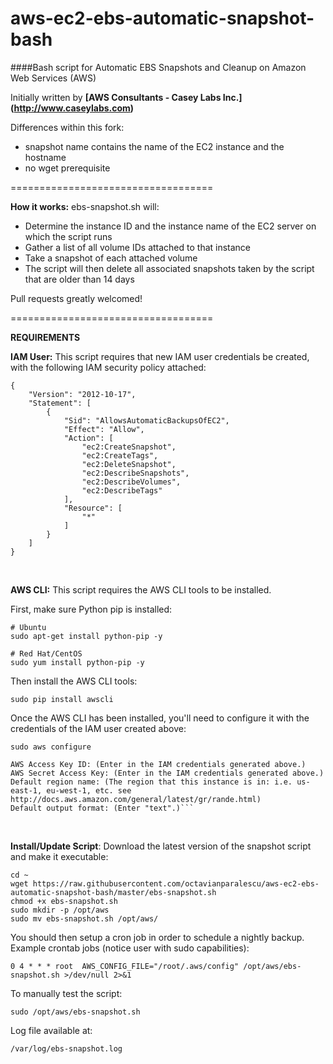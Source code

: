 aws-ec2-ebs-automatic-snapshot-bash
===================================

####Bash script for Automatic EBS Snapshots and Cleanup on Amazon Web Services (AWS)

Initially written by  **[AWS Consultants - Casey Labs Inc.] (http://www.caseylabs.com)**

Differences within this fork:
- snapshot name contains the name of the EC2 instance and the hostname
- no wget prerequisite

===================================

**How it works:**
ebs-snapshot.sh will:
- Determine the instance ID and the instance name of the EC2 server on which the script runs
- Gather a list of all volume IDs attached to that instance
- Take a snapshot of each attached volume
- The script will then delete all associated snapshots taken by the script that are older than 14 days

Pull requests greatly welcomed!

===================================

**REQUIREMENTS**

**IAM User:** This script requires that new IAM user credentials be created, with the following IAM security policy attached:

```
{
    "Version": "2012-10-17",
    "Statement": [
        {
            "Sid": "AllowsAutomaticBackupsOfEC2",
            "Effect": "Allow",
            "Action": [
                "ec2:CreateSnapshot",
                "ec2:CreateTags",
                "ec2:DeleteSnapshot",
                "ec2:DescribeSnapshots",
                "ec2:DescribeVolumes",
                "ec2:DescribeTags"
            ],
            "Resource": [
                "*"
            ]
        }
    ]
}
```
<br />

**AWS CLI:** This script requires the AWS CLI tools to be installed.

First, make sure Python pip is installed:
```
# Ubuntu
sudo apt-get install python-pip -y

# Red Hat/CentOS
sudo yum install python-pip -y
```
Then install the AWS CLI tools: 
```
sudo pip install awscli
```
Once the AWS CLI has been installed, you'll need to configure it with the credentials of the IAM user created above:

```
sudo aws configure

AWS Access Key ID: (Enter in the IAM credentials generated above.)
AWS Secret Access Key: (Enter in the IAM credentials generated above.)
Default region name: (The region that this instance is in: i.e. us-east-1, eu-west-1, etc. see http://docs.aws.amazon.com/general/latest/gr/rande.html)
Default output format: (Enter "text".)```
```
<br />

**Install/Update Script**: Download the latest version of the snapshot script and make it executable:
```
cd ~
wget https://raw.githubusercontent.com/octavianparalescu/aws-ec2-ebs-automatic-snapshot-bash/master/ebs-snapshot.sh
chmod +x ebs-snapshot.sh
sudo mkdir -p /opt/aws
sudo mv ebs-snapshot.sh /opt/aws/
```

You should then setup a cron job in order to schedule a nightly backup. Example crontab jobs (notice user with sudo capabilities):
```
0 4 * * * root  AWS_CONFIG_FILE="/root/.aws/config" /opt/aws/ebs-snapshot.sh >/dev/null 2>&1
```

To manually test the script:
```
sudo /opt/aws/ebs-snapshot.sh
```

Log file available at:
```
/var/log/ebs-snapshot.log
```